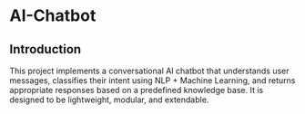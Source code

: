 # AI-Chatbot
## Introduction
This project implements a conversational AI chatbot that understands user messages, classifies their intent using NLP + Machine Learning, and returns appropriate responses based on a predefined knowledge base. It is designed to be lightweight, modular, and extendable.
